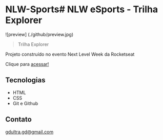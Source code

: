 # NLW-Sports# NLW eSports - Trilha Explorer

![preview] (./github/preview.jpg)

> Trilha Explorer

Projeto construído no evento Next Level Week da Rocketseat

Clique para [acessar!](https://gdultra.github.io/NLW-Sports/)

## Tecnologias

- HTML
- CSS
- Git e Github

## Contato

gdultra.gd@gmail.com
